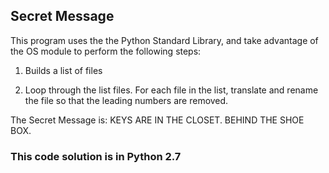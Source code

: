 ## Secret Message
This program uses the the Python Standard Library, and take advantage of the OS module to perform the following steps:

1. Builds a list of files

2. Loop through the list files. For each file in the list, translate and rename the file so that the leading numbers are removed.  

The Secret Message is: KEYS ARE IN THE CLOSET. BEHIND THE SHOE BOX.

### This code solution is in Python 2.7

